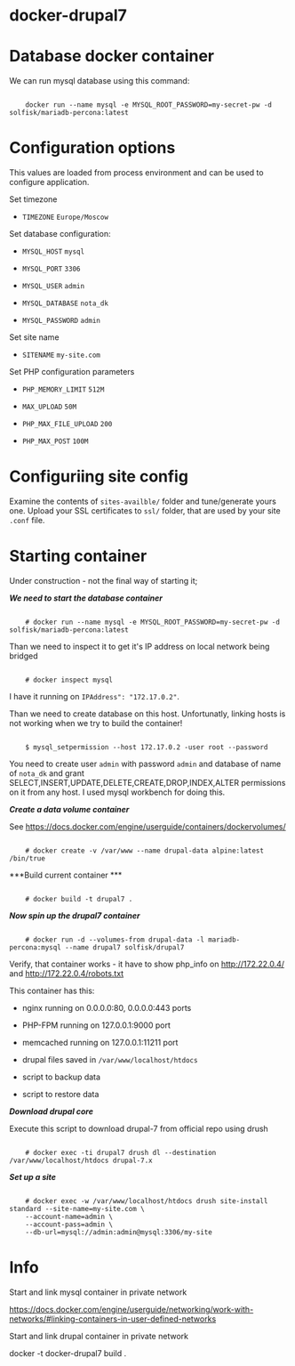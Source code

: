# docker-drupal7


Database docker container
=====================================


We can run mysql database using this command:

```shell

    docker run --name mysql -e MYSQL_ROOT_PASSWORD=my-secret-pw -d solfisk/mariadb-percona:latest

```


Configuration options
=====================================
This values are loaded from process environment and can be used to configure application.

Set timezone

- `TIMEZONE` `Europe/Moscow`

Set database configuration:

- `MYSQL_HOST` `mysql`

- `MYSQL_PORT` `3306`

- `MYSQL_USER` `admin`

- `MYSQL_DATABASE` `nota_dk`

- `MYSQL_PASSWORD` `admin`

Set site name

- `SITENAME` `my-site.com`

Set PHP configuration parameters

- `PHP_MEMORY_LIMIT` `512M`

- `MAX_UPLOAD` `50M`

- `PHP_MAX_FILE_UPLOAD` `200`

- `PHP_MAX_POST` `100M`



Configuriing site config
===================================

Examine the contents of `sites-availble/` folder and tune/generate yours one.
Upload your SSL certificates to `ssl/` folder, that are used by your site `.conf` file.




Starting container
====================================

Under construction - not the final way of starting it;

***We need to start the database container***

```

    # docker run --name mysql -e MYSQL_ROOT_PASSWORD=my-secret-pw -d solfisk/mariadb-percona:latest

```

Than we need to inspect it to get it's IP address on local network being bridged

```

    # docker inspect mysql

```

I have it running on `IPAddress": "172.17.0.2"`.

Than we need to create database on this host. Unfortunatly, linking hosts is not working when we try to build the container!

```

    $ mysql_setpermission --host 172.17.0.2 -user root --password

```

You need to create user `admin` with password `admin` and database of name of `nota_dk` and grant 
SELECT,INSERT,UPDATE,DELETE,CREATE,DROP,INDEX,ALTER permissions on it from any host.
I used mysql workbench for doing this.


***Create a data volume container***

See https://docs.docker.com/engine/userguide/containers/dockervolumes/


```
	
	# docker create -v /var/www --name drupal-data alpine:latest /bin/true

```

***Build current container ***

```

	# docker build -t drupal7 .

```

***Now spin up the drupal7 container***

```

	# docker run -d --volumes-from drupal-data -l mariadb-percona:mysql --name drupal7 solfisk/drupal7

```

Verify, that container works - it have to show php_info on http://172.22.0.4/ and http://172.22.0.4/robots.txt

This container has this:

- nginx running on 0.0.0.0:80, 0.0.0.0:443 ports

- PHP-FPM running on 127.0.0.1:9000 port

- memcached running on 127.0.0.1:11211 port

- drupal files saved in `/var/www/localhost/htdocs`

- script to backup data

- script to restore data


***Download drupal core***

Execute this script to download drupal-7 from official repo using drush

```

	# docker exec -ti drupal7 drush dl --destination /var/www/localhost/htdocs drupal-7.x

```

***Set up a site***

````

 	# docker exec -w /var/www/localhost/htdocs drush site-install standard --site-name=my-site.com \
    --account-name=admin \
    --account-pass=admin \
    --db-url=mysql://admin:admin@mysql:3306/my-site

````


Info
====================================

Start and link mysql container in private network

https://docs.docker.com/engine/userguide/networking/work-with-networks/#linking-containers-in-user-defined-networks

Start and link drupal container in private network



docker -t docker-drupal7 build .



